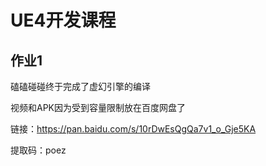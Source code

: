 # UE4开发课程

## 作业1

磕磕碰碰终于完成了虚幻引擎的编译

视频和APK因为受到容量限制放在百度网盘了

链接：https://pan.baidu.com/s/10rDwEsQgQa7v1_o_Gje5KA 

提取码：poez 
